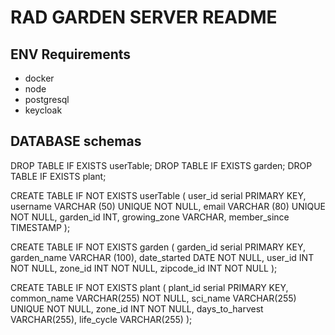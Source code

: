 # RAD GARDEN SERVER README

## ENV Requirements

- docker
- node
- postgresql
- keycloak

## DATABASE schemas

DROP TABLE IF EXISTS userTable;
DROP TABLE IF EXISTS garden;
DROP TABLE IF EXISTS plant;

CREATE TABLE IF NOT EXISTS userTable (
user_id serial PRIMARY KEY,
username VARCHAR (50) UNIQUE NOT NULL,
email VARCHAR (80) UNIQUE NOT NULL,
garden_id INT,
growing_zone VARCHAR,
member_since TIMESTAMP
);

CREATE TABLE IF NOT EXISTS garden (
garden_id serial PRIMARY KEY,
garden_name VARCHAR (100),
date_started DATE NOT NULL,
user_id INT NOT NULL,
zone_id INT NOT NULL,
zipcode_id INT NOT NULL
);

CREATE TABLE IF NOT EXISTS plant (
plant_id serial PRIMARY KEY,
common_name VARCHAR(255) NOT NULL,
sci_name VARCHAR(255) UNIQUE NOT NULL,
zone_id INT NOT NULL,
days_to_harvest VARCHAR(255),
life_cycle VARCHAR(255)
);

<!-- Test Data Queries and Experimental Tables Below -->

<!-- INSERT INTO userTable ( username, email, garden_id, growing_zone, member_since )
VALUES ('wrenb0t', 'wren100@mail.com', 1, '4b', '"2017-07-23", "13:10:11"' );

INSERT INTO userTable ( username, email, garden_id, growing_zone, member_since )
VALUES ('cardinalb0t', 'cardinal100@mail.com', 2, '6', '"2017-07-23", "13:10:11"' );

INSERT INTO userTable ( username, email, garden_id, growing_zone, member_since )
VALUES ('robinb0t', 'robin100@mail.com', 3, '3', '"2017-07-23", "13:10:11"' );

INSERT INTO garden ( garden_name, date_started, user_id, zone_id, zipcode_id )
VALUES ( 'wedge place', '10/31/2020', 1, 3, 1 );

INSERT INTO garden ( garden_name, date_started, user_id, zone_id, zipcode_id )
VALUES ( 'bancroft berry patch', '10/31/2020', 2, 6, 1 );

INSERT INTO garden ( garden_name, date_started, user_id, zone_id, zipcode_id )
VALUES ( 'northrup new growth', '10/31/1988', 4, 8, 2 );

INSERT INTO plant ( common_name, sci_name, zone_id, days_to_harvest, life_cycle )
VALUES ( 'hosta', 'science hosta', 4, 8, 'perennial' );

INSERT INTO plant ( common_name, sci_name, zone_id, days_to_harvest, life_cycle )
VALUES ( 'kale', 'science kale', 8, 90, 'annual' );

INSERT INTO plant ( common_name, sci_name, zone_id, days_to_harvest, life_cycle )
VALUES ( 'lilac', 'science-y name', 8, 100, 'perennial' ); -->
